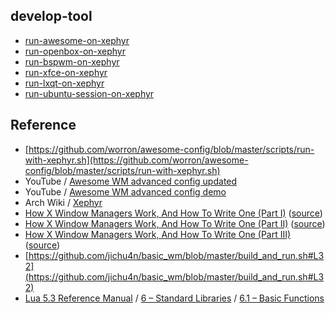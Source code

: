 

## develop-tool

* [run-awesome-on-xephyr](run-awesome-on-xephyr)
* [run-openbox-on-xephyr](run-openbox-on-xephyr)
* [run-bspwm-on-xephyr](run-bspwm-on-xephyr)
* [run-xfce-on-xephyr](run-xfce-on-xephyr)
* [run-lxqt-on-xephyr](run-lxqt-on-xephyr)
* [run-ubuntu-session-on-xephyr](run-ubuntu-session-on-xephyr)



## Reference

* [https://github.com/worron/awesome-config/blob/master/scripts/run-with-xephyr.sh](https://github.com/worron/awesome-config/blob/master/scripts/run-with-xephyr.sh)
* YouTube / [Awesome WM advanced config updated](https://www.youtube.com/watch?v=_1M1Wv64JGA)
* YouTube / [Awesome WM advanced config demo](https://www.youtube.com/watch?v=_1M1Wv64JGA)
* Arch Wiki / [Xephyr](https://wiki.archlinux.org/index.php/Xephyr)
* [How X Window Managers Work, And How To Write One (Part I)](https://jichu4n.com/posts/how-x-window-managers-work-and-how-to-write-one-part-i/) ([source](https://github.com/jichu4n/jichu4n.github.io/blob/master/posts/how-x-window-managers-work-and-how-to-write-one-part-i.html))
* [How X Window Managers Work, And How To Write One (Part II)](https://jichu4n.com/posts/how-x-window-managers-work-and-how-to-write-one-part-ii/) ([source](https://github.com/jichu4n/jichu4n.github.io/blob/master/posts/how-x-window-managers-work-and-how-to-write-one-part-ii.html))
* [How X Window Managers Work, And How To Write One (Part III)](https://jichu4n.com/posts/how-x-window-managers-work-and-how-to-write-one-part-iii/) ([source](https://github.com/jichu4n/jichu4n.github.io/blob/master/posts/how-x-window-managers-work-and-how-to-write-one-part-iii.html))
* [https://github.com/jichu4n/basic_wm/blob/master/build_and_run.sh#L32](https://github.com/jichu4n/basic_wm/blob/master/build_and_run.sh#L32)
* [Lua 5.3 Reference Manual](https://www.lua.org/manual/5.3/) / [6 – Standard Libraries](https://www.lua.org/manual/5.3/manual.html#6) / [6.1 – Basic Functions](https://www.lua.org/manual/5.3/manual.html#6.1)
